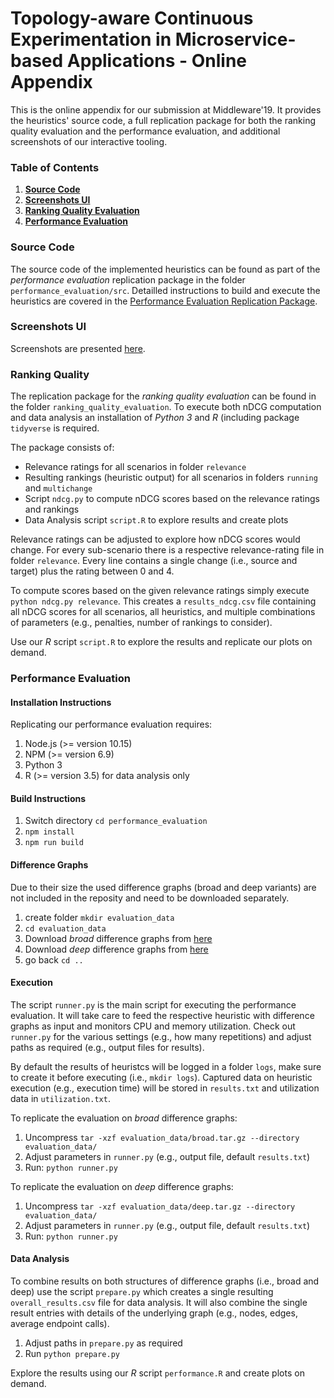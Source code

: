 # Topology-aware Continuous Experimentation in Microservice-based Applications - Online Appendix

This is the online appendix for our submission at Middleware'19. It provides the heuristics' source code, a full replication package for both the ranking quality evaluation and the performance evaluation, and additional screenshots of our interactive tooling.

### Table of Contents
1. **[Source Code](#source-code)**<br>
2. **[Screenshots UI](#screenshots-ui)**<br>
3. **[Ranking Quality Evaluation](#ranking-quality)**<br>
4. **[Performance Evaluation](#performance-evaluation)**<br>

### Source Code
The source code of the implemented heuristics can be found as part of the _performance evaluation_ replication package in the folder `performance_evaluation/src`. Detailled instructions to build and execute the heuristics are covered in the [Performance Evaluation Replication Package](#performance-evaluation).

### Screenshots UI
Screenshots are presented [here](screenshots.md).

### Ranking Quality
The replication package for the _ranking quality evaluation_ can be found in the folder `ranking_quality_evaluation`. To execute both nDCG computation and data analysis an installation of _Python 3_ and _R_ (including package `tidyverse` is required.

The package consists of:
* Relevance ratings for all scenarios in folder `relevance` <br>
* Resulting rankings (heuristic output) for all scenarios in folders `running` and `multichange`<br>
* Script `ndcg.py` to compute nDCG scores based on the relevance ratings and rankings<br>
* Data Analysis script `script.R` to explore results and create plots<br>

Relevance ratings can be adjusted to explore how nDCG scores would change. For every sub-scenario there is a respective relevance-rating file in folder `relevance`. Every line contains a single change (i.e., source and target) plus the rating between 0 and 4.

To compute scores based on the given relevance ratings simply execute `python ndcg.py relevance`.
This creates a `results_ndcg.csv` file containing all nDCG scores for all scenarios, all heuristics, and multiple combinations of parameters (e.g., penalties, number of rankings to consider).

Use our _R_ script `script.R` to explore the results and replicate our plots on demand.


### Performance Evaluation

#### Installation Instructions
Replicating our performance evaluation requires:
1. Node.js (>= version 10.15)
2. NPM (>= version 6.9)
3. Python 3 
4. R (>= version 3.5) for data analysis only

#### Build Instructions
1. Switch directory `cd performance_evaluation`
2. `npm install`
3. `npm run build`

#### Difference Graphs
Due to their size the used difference graphs (broad and deep variants) are not included in the reposity and need to be downloaded separately.

1. create folder `mkdir evaluation_data`
2. `cd evaluation_data`
3. Download _broad_ difference graphs from [here](https://drive.google.com/open?id=1vPob3T-buWh9hsVpdC1aIpKKGdld_edW)
4. Download _deep_ difference graphs from [here](https://drive.google.com/open?id=1IBdMiRHuP-rfJZMWht80Zh9RLz9h8APL)
5. go back `cd ..`

#### Execution
The script `runner.py` is the main script for executing the performance evaluation. It will take care to feed the respective heuristic with difference graphs as input and monitors CPU and memory utilization. Check out `runner.py` for the various settings (e.g., how many repetitions) and adjust paths as required (e.g., output files for results). 

By default the results of heuristcs will be logged in a folder `logs`, make sure to create it before executing (i.e., `mkdir logs`).
Captured data on heuristic execution (e.g., execution time) will be stored in `results.txt` and utilization data in `utilization.txt`.

To replicate the evaluation on _broad_ difference graphs:
1. Uncompress `tar -xzf evaluation_data/broad.tar.gz --directory evaluation_data/`
2. Adjust parameters in `runner.py` (e.g., output file, default `results.txt`)
3. Run: `python runner.py`

To replicate the evaluation on _deep_ difference graphs:
1. Uncompress `tar -xzf evaluation_data/deep.tar.gz --directory evaluation_data/`
2. Adjust parameters in `runner.py` (e.g., output file, default `results.txt`)
2. Run: `python runner.py`

#### Data Analysis

To combine results on both structures of difference graphs (i.e., broad and deep) use the script `prepare.py` which creates a single resulting `overall_results.csv` file for data analysis. It will also combine the single result entries with details of the underlying graph (e.g., nodes, edges, average endpoint calls).

1. Adjust paths in `prepare.py` as required
2. Run `python prepare.py`

Explore the results using our _R_ script `performance.R` and create plots on demand.
